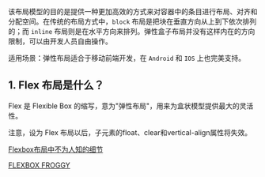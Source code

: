 该布局模型的目的是提供一种更加高效的方式来对容器中的条目进行布局、对齐和分配空间。在传统的布局方式中，` block ` 布局是把块在垂直方向从上到下依次排列的；而 ` inline ` 布局则是在水平方向来排列。弹性盒子布局并没有这样内在的方向限制，可以由开发人员自由操作。

适用场景：弹性布局适合于移动前端开发，在 ` Android ` 和 ` IOS ` 上也完美支持。

## 1. Flex 布局是什么？

Flex 是 Flexible Box 的缩写，意为"弹性布局"，用来为盒状模型提供最大的灵活性。

注意，设为 Flex 布局以后，子元素的float、clear和vertical-align属性将失效。

[Flexbox布局中不为人知的细节](https://juejin.cn/post/6938292463605907492)

[FLEXBOX FROGGY](https://flexboxfroggy.com/)
